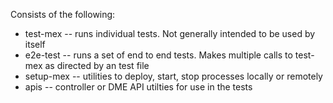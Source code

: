 Consists of the following:
- test-mex -- runs individual tests.   Not generally intended to be used by itself 
- e2e-test -- runs a set of end to end tests.  Makes multiple calls to test-mex as directed by an test file
- setup-mex -- utilities to deploy, start, stop processes locally or remotely
- apis -- controller or DME API utilties for use in the tests
